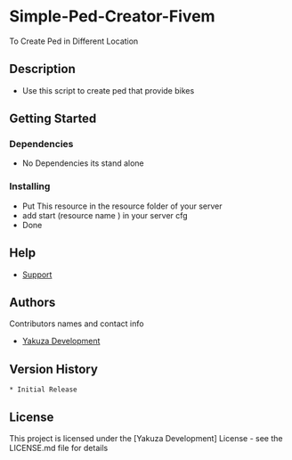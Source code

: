 # Simple-Ped-Creator-Fivem

To Create Ped in Different Location

## Description

* Use this script to create ped that provide bikes 

## Getting Started

### Dependencies

* No Dependencies its stand alone

### Installing

* Put This resource in the resource folder of your server
* add start (resource name ) in your server cfg
* Done 

## Help

* [Support](https://discord.gg/Vykg5uC7VG)

## Authors

Contributors names and contact info

* [Yakuza Development](https://discord.gg/Vykg5uC7VG)

## Version History

    * Initial Release

## License

This project is licensed under the [Yakuza Development] License - see the LICENSE.md file for details
